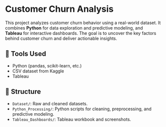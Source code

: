 # Customer Churn Analysis

This project analyzes customer churn behavior using a real-world dataset. It combines **Python** for data exploration and predictive modeling, and **Tableau** for interactive dashboards. The goal is to uncover the key factors behind customer churn and deliver actionable insights.

## 🔧 Tools Used
- Python (pandas, scikit-learn, etc.)
- CSV dataset from Kaggle
- Tableau

## 📂 Structure
- `Dataset/`: Raw and cleaned datasets.
- `Python_Processing/`: Python scripts for cleaning, preprocessing, and predictive modeling.  
- `Tableau_Dashboards/`: Tableau workbook and screenshots.
